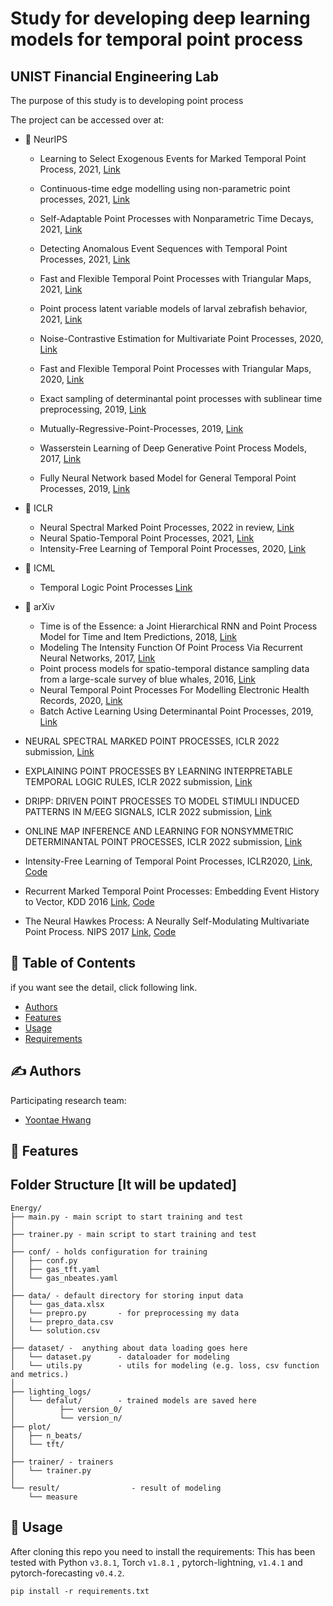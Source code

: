 # Study for developing deep learning models for temporal point process
## UNIST Financial Engineering Lab  

The purpose of this study is to developing point process


The project can be accessed over at:
  - 🏁 NeurIPS
    - Learning to Select Exogenous Events for Marked Temporal Point Process, 2021, [Link](https://papers.nips.cc/paper/2021/hash/032abcd424b4312e7087f434ef1c0094-Abstract.html)
    - Continuous-time edge modelling using non-parametric point processes, 2021, [Link](https://papers.nips.cc/paper/2021/hash/1301962d8b7bd03fffaa27119aa7fc2b-Abstract.html)
    - Self-Adaptable Point Processes with Nonparametric Time Decays, 2021, [Link](https://papers.nips.cc/paper/2021/hash/243facb29564e7b448834a7c9d901201-Abstract.html)
    - Detecting Anomalous Event Sequences with Temporal Point Processes, 2021, [Link](https://papers.nips.cc/paper/2021/hash/6faa8040da20ef399b63a72d0e4ab575-Abstract.html)
    - Fast and Flexible Temporal Point Processes with Triangular Maps, 2021, [Link](https://papers.nips.cc/paper/2020/hash/00ac8ed3b4327bdd4ebbebcb2ba10a00-Abstract.html)
    - Point process latent variable models of larval zebrafish behavior, 2021, [Link](https://papers.nips.cc/paper/2018/hash/e02af5824e1eb6ad58d6bc03ac9e827f-Abstract.html)

    - Noise-Contrastive Estimation for Multivariate Point Processes, 2020, [Link](https://paperswithcode.com/paper/noise-contrastive-estimation-for-multivariate)
    - Fast and Flexible Temporal Point Processes with Triangular Maps, 2020, [Link](https://paperswithcode.com/paper/fast-and-flexible-temporal-point-processes)
    - Exact sampling of determinantal point processes with sublinear time preprocessing, 2019, [Link](https://paperswithcode.com/paper/exact-sampling-of-determinantal-point-1)
    - Mutually-Regressive-Point-Processes, 2019, [Link](https://github.com/ifiaposto/Mutually-Regressive-Point-Processes)
    - Wasserstein Learning of Deep Generative Point Process Models, 2017, [Link](https://paperswithcode.com/paper/wasserstein-learning-of-deep-generative-point)
    - Fully Neural Network based Model for General Temporal Point Processes, 2019, [Link](https://paperswithcode.com/paper/fully-neural-network-based-model-for-general)    



  - 🏁 ICLR
    - Neural Spectral Marked Point Processes, 2022 in review, [Link](https://paperswithcode.com/paper/neural-spectral-marked-point-processes-1)
    - Neural Spatio-Temporal Point Processes, 2021, [Link](https://paperswithcode.com/paper/neural-spatio-temporal-point-processes-1) 
    - Intensity-Free Learning of Temporal Point Processes, 2020, [Link](https://paperswithcode.com/paper/intensity-free-learning-of-temporal-point)

 - 🏁 ICML
    - Temporal Logic Point Processes [Link](https://paperswithcode.com/paper/temporal-logic-point-processes)

  - 🏁 arXiv
    - Time is of the Essence: a Joint Hierarchical RNN and Point Process Model for Time and Item Predictions, 2018, [Link](https://paperswithcode.com/paper/time-is-of-the-essence-a-joint-hierarchical)
    - Modeling The Intensity Function Of Point Process Via Recurrent Neural Networks, 2017, [Link](https://paperswithcode.com/paper/modeling-the-intensity-function-of-point)
    - Point process models for spatio-temporal distance sampling data from a large-scale survey of blue whales, 2016, [Link](https://stat.paperswithcode.com/paper/point-process-models-for-spatio-temporal)
    - Neural Temporal Point Processes For Modelling Electronic Health Records, 2020, [Link](https://paperswithcode.com/paper/neural-temporal-point-processes-for-modelling)
    - Batch Active Learning Using Determinantal Point Processes, 2019, [Link](https://paperswithcode.com/paper/batch-active-learning-using-determinantal)


- NEURAL SPECTRAL MARKED POINT PROCESSES, ICLR 2022 submission, [Link](https://openreview.net/pdf?id=0rcbOaoBXbg)
- EXPLAINING POINT PROCESSES BY LEARNING INTERPRETABLE TEMPORAL LOGIC RULES, ICLR 2022 submission, [Link](https://openreview.net/pdf?id=P07dq7iSAGr)
- DRIPP: DRIVEN POINT PROCESSES TO MODEL STIMULI INDUCED PATTERNS IN M/EEG SIGNALS, ICLR 2022 submission, [Link](https://openreview.net/pdf?id=d_2lcDh0Y9c)
- ONLINE MAP INFERENCE AND LEARNING FOR NONSYMMETRIC DETERMINANTAL POINT PROCESSES, ICLR 2022 submission, [Link](https://openreview.net/pdf?id=Jvoe8JCGvy)
-  Intensity-Free Learning of Temporal Point Processes, ICLR2020, [Link](https://arxiv.org/pdf/1909.12127.pdf), [Code](https://github.com/shchur/ifl-tpp)
-  Recurrent Marked Temporal Point Processes: Embedding Event History to Vector, KDD 2016 [Link](https://www.kdd.org/kdd2016/papers/files/rpp1081-duA.pdf), [Code](https://github.com/shchur/ifl-tpp)
-  The Neural Hawkes Process: A Neurally Self-Modulating Multivariate Point Process. NIPS 2017 [Link](https://arxiv.org/pdf/1612.09328.pdf), [Code](https://github.com/Hongrui24/NeuralHawkesPytorch) 



## 📝 Table of Contents

if you want see the detail, click following link.
- [Authors](#authors)
- [Features](#features)
- [Usage](#usage)
- [Requirements](./requirements.txt) 


## ✍️ Authors <a name = "authors"></a>
Participating research team:
- [Yoontae Hwang](https://www.notion.so/unist-felab/Yoontae-Hwang-9b1c43d6b1924d39a7940764fd0420b7) 

## 🏁 Features <a name = "Features"></a>


## Folder Structure [It will be updated]
  ```
  Energy/
  ├── main.py - main script to start training and test
  │
  ├── trainer.py - main script to start training and test
  │
  ├── conf/ - holds configuration for training
  │   ├── conf.py
  │   ├── gas_tft.yaml
  │   └── gas_nbeates.yaml
  │
  ├── data/ - default directory for storing input data
  │   └── gas_data.xlsx
  │   └── prepro.py       - for preprocessing my data
  │   └── prepro_data.csv
  │   └── solution.csv
  │
  ├── dataset/ -  anything about data loading goes here
  │   └── dataset.py      - dataloader for modeling
  │   └── utils.py        - utils for modeling (e.g. loss, csv function and metrics.)
  │
  ├── lighting_logs/
  │   └── defalut/        - trained models are saved here
  │          ├── version_0/
  │          └── version_n/
  ├── plot/
  │   ├── n_beats/ 
  │   └── tft/ 
  │
  ├── trainer/ - trainers
  │   └── trainer.py
  │
  └── result/                - result of modeling
      └── measure
   ```
  

## 🎈 Usage <a name = "usage"></a> 

After cloning this repo you need to install the requirements:
This has been tested with Python `v3.8.1`, Torch `v1.8.1` , pytorch-lightning, `v1.4.1` and pytorch-forecasting `v0.4.2`.

```shell
pip install -r requirements.txt
```

